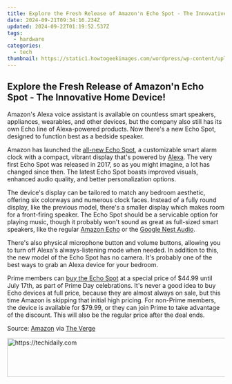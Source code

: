 ```yaml
---
title: Explore the Fresh Release of Amazon'n Echo Spot - The Innovative Home Device!
date: 2024-09-21T09:34:16.234Z
updated: 2024-09-22T01:19:52.537Z
tags:
  - hardware
categories:
  - tech
thumbnail: https://static1.howtogeekimages.com/wordpress/wp-content/uploads/2024/07/echo-spot-2nd-gen-hero.jpg
---
```


## Explore the Fresh Release of Amazon'n Echo Spot - The Innovative Home Device!

Amazon's Alexa voice assistant is available on countless smart speakers, appliances, wearables, and other devices, but the company also still has its own Echo line of Alexa-powered products. Now there's a new Echo Spot, designed to function best as a bedside speaker.

 Amazon has launched the [all-new Echo Spot](https://www.amazon.com/dp/B0BFC7WQ6R?tag=hotoge-20&ascsubtag=UUhtgUeUpU2004041&asc%5Frefurl=https%3A%2F%2Fwww.howtogeek.com%2Famazon-2024-echo-spot%2F&asc%5Fcampaign=Short-Term), a customizable smart alarm clock with a compact, vibrant display that's powered by [Alexa](https://some-skills.techidaily.com/2024-approved-ultimate-resource-compilation-for-media-imagery/). The very first Echo Spot was released in 2017, so as you might imagine, a lot has changed since then. The latest Echo Spot boasts improved visuals, enhanced audio quality, and better personalization options.

 The device's display can be tailored to match any bedroom aesthetic, offering six colorways and numerous clock faces. Instead of a fully round display, like the previous model, there's a smaller display which makes room for a front-firing speaker. The Echo Spot should be a servicable option for playing music, though it probably won't sound as great as full-sized smart speakers, like the regular [Amazon Echo](https://www.amazon.com/Echo-4th-Gen/dp/B07XKF5RM3?tag=hotoge-20&ascsubtag=UUhtgUeUpU2004041&asc%5Frefurl=https%3A%2F%2Fwww.howtogeek.com%2Famazon-2024-echo-spot%2F&asc%5Fcampaign=Short-Term) or the [Google Nest Audio](https://shop-links.co/link/?exclusive=1&publisher_slug=itechdaily19598&url=https%3A%2F%2Fwww.bestbuy.com%2Fsite%2Fgoogle-nest-audio-smart-speaker-chalk%2F6428305.p%3FskuId%3D6428305).

 There's also physical microphone button and volume buttons, allowing you to turn off Alexa's always-listening mode when needed. In addition to this, the new model of the Echo Spot has no camera. It's probably one of the best ways to grab an Alexa device for your bedroom.

 Prime members can [buy the Echo Spot](https://www.amazon.com/dp/B0BFC7WQ6R?tag=hotoge-20&ascsubtag=UUhtgUeUpU2004041&asc%5Frefurl=https%3A%2F%2Fwww.howtogeek.com%2Famazon-2024-echo-spot%2F&asc%5Fcampaign=Short-Term) at a special price of $44.99 until July 17th, as part of Prime Day celebrations. It's never a good idea to buy Echo devices at full price, because they are almost always on sale, but this time Amazon is skipping that initial high pricing. For non-Prime members, the device is available for $79.99, or they can join Prime to take advantage of the discount. This will also be the regular price after the deal ends.

 Source: [Amazon](https://www.aboutamazon.com/news/devices/all-new-echo-spot) via [The Verge](https://www.theverge.com/2024/7/8/24194272/amazon-echo-spot-alexa-smart-speaker)

<ins class="adsbygoogle"
     style="display:block"
     data-ad-format="autorelaxed"
     data-ad-client="ca-pub-7571918770474297"
     data-ad-slot="1223367746"></ins>

<ins class="adsbygoogle"
     style="display:block"
     data-ad-client="ca-pub-7571918770474297"
     data-ad-slot="8358498916"
     data-ad-format="auto"
     data-full-width-responsive="true"></ins>



<!-- affiliate ads begin -->
<a href="https://appsumo.8odi.net/c/5597632/2100542/7443" target="_top" id="2100542">
  <img src="//a.impactradius-go.com/display-ad/7443-2100542" border="0" alt="https://techidaily.com" width="728" height="90"/>
</a>
<img height="0" width="0" src="https://appsumo.8odi.net/i/5597632/2100542/7443" style="position:absolute;visibility:hidden;" border="0" />
<!-- affiliate ads end -->

